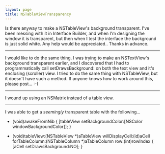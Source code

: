 ```yaml
---
layout: page
title: NSTableViewTransparency
---
```


Is there anyway to make a NSTableView's background transparent.  I've been messing with it in Interface Builder, and when I'm designing the window it is transparent, but then when I test the interface the background is just solid white.  Any help would be appreciated.. Thanks in advance.

----

I would like to do the same thing.  I was trying to make an NSTextView's background transparent earlier, and I discovered that I had to programmatically call setDrawsBackground: on both the text view and it's enclosing (scroller) view.  I tried to do the same thing with NSTableView, but it doesn't have such a method.  If anyone knows how to work around this, please post...  :-)

----

I wound up using an NSMatrix instead of a table view.

----
I was able to get a *seemingly* transparent table with the following...

    
- (void)awakeFromNib {
  [tableView setBackgroundColor:[NSColor windowBackgroundColor]];
}

- (void)tableView:(NSTableView *)aTableView willDisplayCell:(id)aCell 
      forTableColumn:(NSTableColumn *)aTableColumn row:(int)rowIndex {
  [aCell setDrawsBackground:NO];
}

